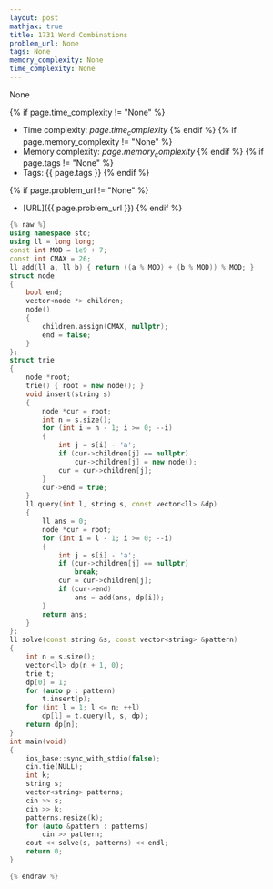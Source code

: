 ```yaml
---
layout: post
mathjax: true
title: 1731 Word Combinations
problem_url: None
tags: None
memory_complexity: None
time_complexity: None
---
```


None


{% if page.time_complexity != "None" %}
- Time complexity: ${{ page.time_complexity }}$
{% endif %}
{% if page.memory_complexity != "None" %}
- Memory complexity: ${{ page.memory_complexity }}$
{% endif %}
{% if page.tags != "None" %}
- Tags: {{ page.tags }}
{% endif %}

{% if page.problem_url != "None" %}
- [URL]({{ page.problem_url }})
{% endif %}

```cpp
{% raw %}
using namespace std;
using ll = long long;
const int MOD = 1e9 + 7;
const int CMAX = 26;
ll add(ll a, ll b) { return ((a % MOD) + (b % MOD)) % MOD; }
struct node
{
    bool end;
    vector<node *> children;
    node()
    {
        children.assign(CMAX, nullptr);
        end = false;
    }
};
struct trie
{
    node *root;
    trie() { root = new node(); }
    void insert(string s)
    {
        node *cur = root;
        int n = s.size();
        for (int i = n - 1; i >= 0; --i)
        {
            int j = s[i] - 'a';
            if (cur->children[j] == nullptr)
                cur->children[j] = new node();
            cur = cur->children[j];
        }
        cur->end = true;
    }
    ll query(int l, string s, const vector<ll> &dp)
    {
        ll ans = 0;
        node *cur = root;
        for (int i = l - 1; i >= 0; --i)
        {
            int j = s[i] - 'a';
            if (cur->children[j] == nullptr)
                break;
            cur = cur->children[j];
            if (cur->end)
                ans = add(ans, dp[i]);
        }
        return ans;
    }
};
ll solve(const string &s, const vector<string> &pattern)
{
    int n = s.size();
    vector<ll> dp(n + 1, 0);
    trie t;
    dp[0] = 1;
    for (auto p : pattern)
        t.insert(p);
    for (int l = 1; l <= n; ++l)
        dp[l] = t.query(l, s, dp);
    return dp[n];
}
int main(void)
{
    ios_base::sync_with_stdio(false);
    cin.tie(NULL);
    int k;
    string s;
    vector<string> patterns;
    cin >> s;
    cin >> k;
    patterns.resize(k);
    for (auto &pattern : patterns)
        cin >> pattern;
    cout << solve(s, patterns) << endl;
    return 0;
}

{% endraw %}
```